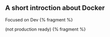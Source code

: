 
## A short introction about Docker

Focused on Dev {% fragment %}


(not production ready) {% fragment %}
